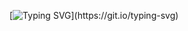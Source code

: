 [![Typing SVG](https://readme-typing-svg.demolab.com?font=Audiowide&size=22&pause=1000&color=6022AE&center=true&vCenter=true&width=435&lines=Hello%2C+thanks+for+visiting!;I+am+an+Audio+Engineer...;AI+%2F+DL+Developer...;Cy-Sec+Analyst...;Particle+Physics+Enthusiast...;Quantum+Computing+Researcher...;Data+Visualization+Engineer...)](https://git.io/typing-svg)
